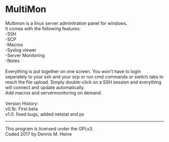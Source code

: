 MultiMon
==========================================
Multimon is a linux server adminitration panel for windows.<br>
It comes with the following features:<br>
-SSH<br>
-SCP<br>
-Macros<br>
-Syslog viewer<br>
-Server Monitoring<br>
-Notes<br>
<br>
Everything is put together on one screen. You won't have to login seperately to your ssh 
and your scp or run cmd commands or switch tabs to reach the file upload. Simply double-click on a SSH session and everything will
connect and update automatically.<br>
Add macros and servermonitoring on demand.<br>
<br>
Version History:<br>
v0.1b: First beta<br>
v1.0: fixed bugs, added netstat and ps

------------------------------------------
This program is licensed under the GPLv3.<br>
Coded 2017 by Dennis M. Heine
